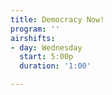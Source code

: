 ```yaml
---
title: Democracy Now!
program: ''
airshifts:
- day: Wednesday
  start: 5:00p
  duration: '1:00'

---
```

